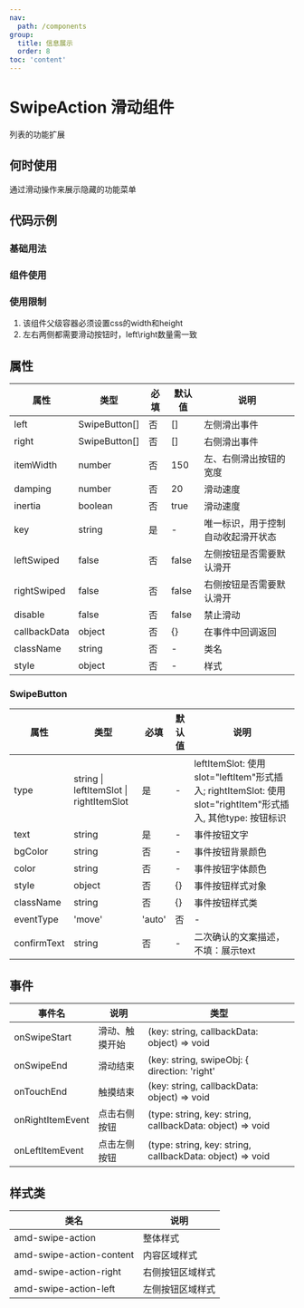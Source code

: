```yaml
---
nav:
  path: /components
group:
  title: 信息展示
  order: 8
toc: 'content'
---
```


# SwipeAction 滑动组件
列表的功能扩展
## 何时使用
通过滑动操作来展示隐藏的功能菜单

## 代码示例

### 基础用法
<code src='pages/SwipeActionTest/index'></code>

### 组件使用
<code src='pages/SwipeAction/index'></code>

### 使用限制

1. 该组件父级容器必须设置css的width和height
2. 左右两侧都需要滑动按钮时，left\right数量需一致


## 属性
| 属性         | 类型            | 必填   | 默认值 | 说明                  |
| -------------|----------------|-------|-------|------------------------------------------- |
| left         | SwipeButton[]  | 否    | []    | 左侧滑出事件                                 |
| right        | SwipeButton[]  | 否    | []    | 右侧滑出事件                                 |
| itemWidth    | number         | 否    | 150   | 左、右侧滑出按钮的宽度                         |
| damping      | number         | 否    | 20    | 滑动速度                                    |
| inertia      | boolean        | 否    | true  | 滑动速度                                    |
| key          | string         | 是    | -     | 唯一标识，用于控制自动收起滑开状态               |
| leftSwiped   | false          | 否    | false | 左侧按钮是否需要默认滑开                       |
| rightSwiped  | false          | 否    | false | 右侧按钮是否需要默认滑开                       |
| disable      | false          | 否    | false | 禁止滑动                                    |
| callbackData | object         | 否    | {}    | 在事件中回调返回                              |
| className    | string         | 否    | -     | 类名                                        |
| style        | object         | 否    | -     | 样式                                        |

### SwipeButton
| 属性         | 类型            | 必填   | 默认值 | 说明                  |
| -------------|----------------|-------|-------|------------------------------------------- |
| type         | string &verbar; leftItemSlot &verbar; rightItemSlot | 是  | -  | leftItemSlot: 使用slot="leftItem"形式插入; rightItemSlot: 使用slot="rightItem"形式插入, 其他type: 按钮标识  |
| text         | string         | 是    | -     | 事件按钮文字               |
| bgColor      | string         | 否    | -     | 事件按钮背景颜色                              |
| color        | string         | 否    | -     | 事件按钮字体颜色                              |
| style        | object         | 否    | {}    | 事件按钮样式对象                              |
| className    | string         | 否    | {}    | 事件按钮样式类                              |
| eventType    | 'move' | 'auto'| 否    | -     | 二次确认方式，不填：没有二次确认；auto：点击确认；move：滑动超出最大距离触发确认 |
| confirmText  | string         | 否    | -     | 二次确认的文案描述，不填：展示text               |

## 事件
| 事件名               | 说明                 | 类型                                       |
| --------------------|---------------------|--------------------------------------------|
| onSwipeStart        | 滑动、触摸开始        | (key: string, callbackData: object) => void |
| onSwipeEnd          | 滑动结束             | (key: string, swipeObj: { direction: 'right' | 'left',left?: boolean,right?: boolean, }, callbackData: object) => void |
| onTouchEnd          | 触摸结束             | (key: string, callbackData: object) => void |
| onRightItemEvent    | 点击右侧按钮          | (type: string, key: string, callbackData: object) => void  |
| onLeftItemEvent     | 点击左侧按钮          | (type: string, key: string, callbackData: object) => void  |

## 样式类
| 类名 | 说明 |
| -----|-----|
| amd-swipe-action | 整体样式 |
| amd-swipe-action-content | 内容区域样式 |
| amd-swipe-action-right | 右侧按钮区域样式 |
| amd-swipe-action-left  | 左侧按钮区域样式 |

